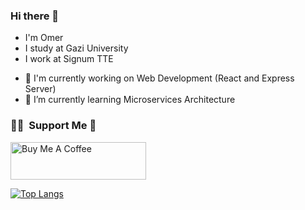 ### Hi there 👋
- I'm Omer
- I study at Gazi University
- I work at Signum TTE

<!--
**OmBayus/OmBayus** is a ✨ _special_ ✨ repository because its `README.md` (this file) appears on your GitHub profile.

Here are some ideas to get you started:

- 🔭 I’m currently working on ...
- 🌱 I’m currently learning ...
- 👯 I’m looking to collaborate on ...
- 🤔 I’m looking for help with ...
- 💬 Ask me about ...
- 📫 How to reach me: ...
- 😄 Pronouns: ...
- ⚡ Fun fact: ...
-->


- 🔭 I'm currently working on Web Development (React and Express Server)
- 🌱 I’m currently learning Microservices Architecture

### 🤝🏻 &nbsp;Support Me 🤝
<a href="https://www.buymeacoffee.com/ombayus" target="_blank"><img src="https://cdn.buymeacoffee.com/buttons/v2/default-yellow.png" alt="Buy Me A Coffee" style="height: 60px !important;width: 217px !important;" ></a>

[![Top Langs](https://github-readme-stats.vercel.app/api/top-langs/?username=ombayus&theme=radical&layout=compact)](https://github.com/ombayus)
